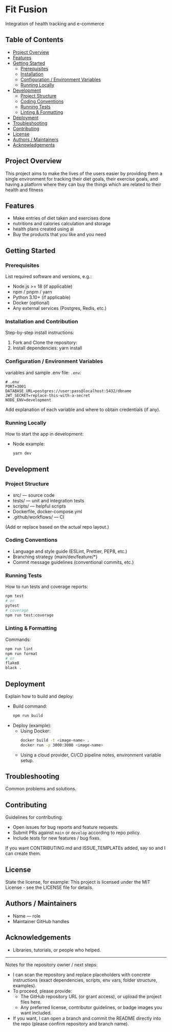 # Fit Fusion

Integration of health tracking and e-commerce

## Table of Contents
- [Project Overview](#project-overview)
- [Features](#features)
- [Getting Started](#getting-started)
  - [Prerequisites](#prerequisites)
  - [Installation](#installation)
  - [Configuration / Environment Variables](#configuration--environment-variables)
  - [Running Locally](#running-locally)
- [Development](#development)
  - [Project Structure](#project-structure)
  - [Coding Conventions](#coding-conventions)
  - [Running Tests](#running-tests)
  - [Linting & Formatting](#linting--formatting)
- [Deployment](#deployment)
- [Troubleshooting](#troubleshooting)
- [Contributing](#contributing)
- [License](#license)
- [Authors / Maintainers](#authors--maintainers)
- [Acknowledgements](#acknowledgements)

## Project Overview
 This project aims to make the lives of the users easier by providing them a single environment for tracking their diet goals, their exercise goals, and having a platform where they can buy the things which are related to their health and fitness

## Features
- Make entries of diet taken and exercises done
- nutritions and calories calculation and storage
- health plans created using ai
- Buy the products that you like and you need

## Getting Started

### Prerequisites
List required software and versions, e.g.:
- Node.js >= 18 (if applicable)
- npm / pnpm / yarn
- Python 3.10+ (if applicable)
- Docker (optional)
- Any external services (Postgres, Redis, etc.)

### Installation and Contribution
Step-by-step install instructions:

1. Fork and Clone the repository:
2. Install dependencies:
     yarn install
### Configuration / Environment Variables
variables and sample .env file:
`.env`:
```
# .env
PORT=3001
DATABASE_URL=postgres://user:pass@localhost:5432/dbname
JWT_SECRET=replace-this-with-a-secret
NODE_ENV=development
```

Add explanation of each variable and where to obtain credentials (if any).

### Running Locally
How to start the app in development:
- Node example:
  ```bash
  yarn dev
  ```


## Development

### Project Structure
- src/ — source code
- tests/ — unit and integration tests
- scripts/ — helpful scripts
- Dockerfile, docker-compose.yml
- .github/workflows/ — CI

(Add or replace based on the actual repo layout.)

### Coding Conventions
- Language and style guide (ESLint, Prettier, PEP8, etc.)
- Branching strategy (main/dev/feature/*)
- Commit message guidelines (conventional commits, etc.)

### Running Tests
How to run tests and coverage reports:
```bash
npm test
# or
pytest
# coverage
npm run test:coverage
```

### Linting & Formatting
Commands:
```bash
npm run lint
npm run format
# or
flake8
black .
```

## Deployment
Explain how to build and deploy:
- Build command:
  ```bash
  npm run build
  ```
- Deploy (example):
  - Using Docker:
    ```bash
    docker build -t <image-name> .
    docker run -p 3000:3000 <image-name>
    ```
  - Using a cloud provider, CI/CD pipeline notes, environment variable setup.

## Troubleshooting
Common problems and solutions.

## Contributing
Guidelines for contributing:
- Open issues for bug reports and feature requests.
- Submit PRs against `main` or `develop` according to repo policy.
- Include tests for new features / bug fixes.

If you want CONTRIBUTING.md and ISSUE_TEMPLATEs added, say so and I can create them.

## License
State the license, for example:
This project is licensed under the MIT License - see the LICENSE file for details.

## Authors / Maintainers
- Name <email> — role
- Maintainer GitHub handles

## Acknowledgements
- Libraries, tutorials, or people who helped.

---
Notes for the repository owner / next steps:
- I can scan the repository and replace placeholders with concrete instructions (exact dependencies, scripts, env vars, folder structure, examples).
- To proceed, please provide:
  - The GitHub repository URL (or grant access), or upload the project files here.
  - Any preferred license, contributor guidelines, or badge images you want included.
- If you want, I can open a branch and commit the README directly into the repo (please confirm repository and branch name).
